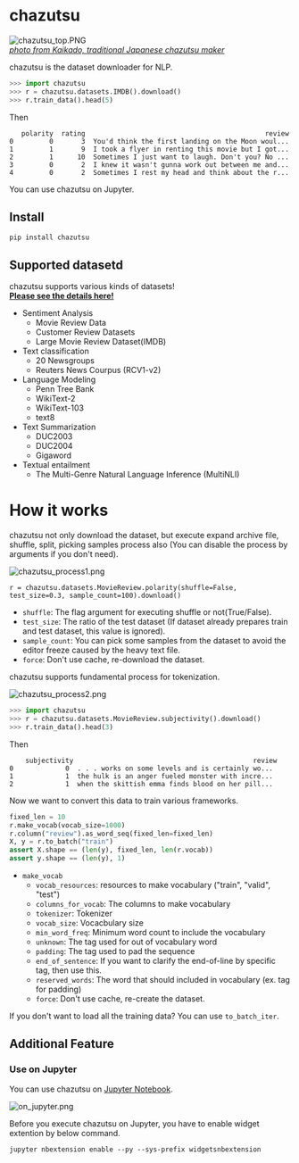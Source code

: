 # chazutsu

![chazutsu_top.PNG](./docs/chazutsu_top.PNG)  
*[photo from Kaikado, traditional Japanese chazutsu maker](http://www.kaikado.jp/english/goods/design.html)*

chazutsu is the dataset downloader for NLP.

```py
>>> import chazutsu
>>> r = chazutsu.datasets.IMDB().download()
>>> r.train_data().head(5)
```
Then

```
   polarity  rating                                             review
0         0       3  You'd think the first landing on the Moon woul...
1         1       9  I took a flyer in renting this movie but I got...
2         1      10  Sometimes I just want to laugh. Don't you? No ...
3         0       2  I knew it wasn't gunna work out between me and...
4         0       2  Sometimes I rest my head and think about the r...
```

You can use chazutsu on Jupyter.

## Install

```
pip install chazutsu
```

## Supported datasetd

chazutsu supports various kinds of datasets!  
**[Please see the details here!](https://github.com/chakki-works/chazutsu/tree/master/chazutsu)**

* Sentiment Analysis
  * Movie Review Data
  * Customer Review Datasets
  * Large Movie Review Dataset(IMDB)
* Text classification
  * 20 Newsgroups
  * Reuters News Courpus (RCV1-v2)
* Language Modeling
  * Penn Tree Bank
  * WikiText-2
  * WikiText-103
  * text8
* Text Summarization
  * DUC2003
  * DUC2004
  * Gigaword
* Textual entailment
  * The Multi-Genre Natural Language Inference (MultiNLI)


# How it works

chazutsu not only download the dataset, but execute expand archive file, shuffle, split, picking samples process also (You can disable the process by arguments if you don't need).

![chazutsu_process1.png](./docs/chazutsu_process1.png)

```
r = chazutsu.datasets.MovieReview.polarity(shuffle=False, test_size=0.3, sample_count=100).download()
```

* `shuffle`: The flag argument for executing shuffle or not(True/False).
* `test_size`: The ratio of the test dataset (If dataset already prepares train and test dataset, this value is ignored).
* `sample_count`: You can pick some samples from the dataset to avoid the editor freeze caused by the heavy text file.
* `force`: Don't use cache, re-download the dataset.

chazutsu supports fundamental process for tokenization.

![chazutsu_process2.png](./docs/chazutsu_process2.png)

```py
>>> import chazutsu
>>> r = chazutsu.datasets.MovieReview.subjectivity().download()
>>> r.train_data().head(3)
```

Then

```
    subjectivity                                             review
0             0  . . . works on some levels and is certainly wo...
1             1  the hulk is an anger fueled monster with incre...
2             1  when the skittish emma finds blood on her pill...
```

Now we want to convert this data to train various frameworks.

```py
fixed_len = 10
r.make_vocab(vocab_size=1000)
r.column("review").as_word_seq(fixed_len=fixed_len)
X, y = r.to_batch("train")
assert X.shape == (len(y), fixed_len, len(r.vocab))
assert y.shape == (len(y), 1)
```

* `make_vocab`
  * `vocab_resources`: resources to make vocabulary ("train", "valid", "test")
  * `columns_for_vocab`: The columns to make vocabulary
  * `tokenizer`: Tokenizer
  * `vocab_size`: Vocacbulary size
  * `min_word_freq`: Minimum word count to include the vocabulary
  * `unknown`: The tag used for out of vocabulary word
  * `padding`: The tag used to pad the sequence
  * `end_of_sentence`: If you want to clarify the end-of-line by specific tag, then use this.
  * `reserved_words`: The word that should included in vocabulary (ex. tag for padding)
  * `force`: Don't use cache, re-create the dataset.

If you don't want to load all the training data? You can use `to_batch_iter`.

## Additional Feature

### Use on Jupyter

You can use chazutsu on [Jupyter Notebook](http://jupyter.org/).  

![on_jupyter.png](./docs/on_jupyter.png)

Before you execute chazutsu on Jupyter, you have to enable widget extention by below command.

```
jupyter nbextension enable --py --sys-prefix widgetsnbextension
```
